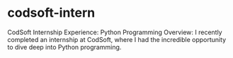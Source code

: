 # codsoft-intern
CodSoft Internship Experience: Python Programming    Overview: I recently completed an internship at CodSoft, where I had the incredible opportunity to dive deep into Python programming.  

